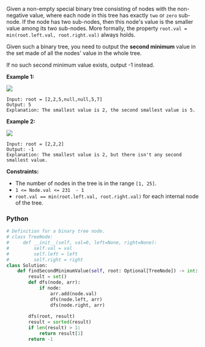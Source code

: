 
Given a non-empty special binary tree consisting of nodes with the non-negative value, where each node in this tree has exactly  `two`  or  `zero`  sub-node. If the node has two sub-nodes, then this node's value is the smaller value among its two sub-nodes. More formally, the property `root.val = min(root.left.val, root.right.val)` always holds.

Given such a binary tree, you need to output the  **second minimum**  value in the set made of all the nodes' value in the whole tree.

If no such second minimum value exists, output -1 instead.

**Example 1:**

![](https://assets.leetcode.com/uploads/2020/10/15/smbt1.jpg)
```
Input: root = [2,2,5,null,null,5,7]
Output: 5
Explanation: The smallest value is 2, the second smallest value is 5.
```

**Example 2:**

![](https://assets.leetcode.com/uploads/2020/10/15/smbt2.jpg)
```
Input: root = [2,2,2]
Output: -1
Explanation: The smallest value is 2, but there isn't any second smallest value.
```

**Constraints:**

-   The number of nodes in the tree is in the range  `[1, 25]`.
-   `1 <= Node.val <= 231  - 1`
-   `root.val == min(root.left.val, root.right.val)` for each internal node of the tree.


### Python
```python
# Definition for a binary tree node.
# class TreeNode:
#     def __init__(self, val=0, left=None, right=None):
#         self.val = val
#         self.left = left
#         self.right = right
class Solution:
    def findSecondMinimumValue(self, root: Optional[TreeNode]) -> int:
        result = set()
        def dfs(node, arr):
            if node:
                arr.add(node.val)
                dfs(node.left, arr)
                dfs(node.right, arr)
        
        dfs(root, result)
        result = sorted(result)
        if len(result) > 1:
            return result[1]
        return -1
```